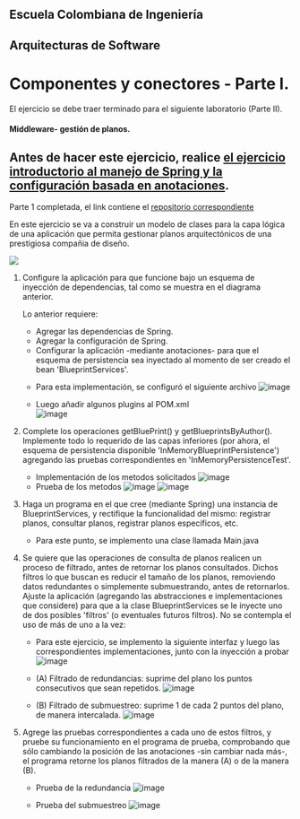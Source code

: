 ## Escuela Colombiana de Ingeniería

## Arquitecturas de Software

# Componentes y conectores - Parte I.

El ejercicio se debe traer terminado para el siguiente laboratorio (Parte II).

#### Middleware- gestión de planos.


## Antes de hacer este ejercicio, realice [el ejercicio introductorio al manejo de Spring y la configuración basada en anotaciones](https://github.com/ARSW-ECI/Spring_LightweightCont_Annotation-DI_Example).

Parte 1 completada, el link contiene el [repositorio correspondiente](https://github.com/santiforero1018/TALLER_LAB4_ARSW.git)

En este ejercicio se va a construír un modelo de clases para la capa lógica de una aplicación que permita gestionar planos arquitectónicos de una prestigiosa compañia de diseño. 

![](img/ClassDiagram1.png)

1. Configure la aplicación para que funcione bajo un esquema de inyección de dependencias, tal como se muestra en el diagrama anterior.


	Lo anterior requiere:

	* Agregar las dependencias de Spring.
	* Agregar la configuración de Spring.
	* Configurar la aplicación -mediante anotaciones- para que el esquema de persistencia sea inyectado al momento de ser creado el bean 'BlueprintServices'.

	- Para esta implementación, se configuró el siguiente archivo
		![image](https://github.com/santiforero1018/LAB4_ARSW/assets/88952698/abad132d-519b-428e-98fc-20b6656e8cf4)

 	- Luego añadir algunos plugins al POM.xml	 
		![image](https://github.com/santiforero1018/LAB4_ARSW/assets/88952698/cc0d95af-1bfa-40cc-ac47-8e2c8ee4845e)


2. Complete los operaciones getBluePrint() y getBlueprintsByAuthor(). Implemente todo lo requerido de las capas inferiores (por ahora, el esquema de persistencia disponible 'InMemoryBlueprintPersistence') agregando las pruebas correspondientes en 'InMemoryPersistenceTest'.
	-  Implementación de los metodos solicitados
		![image](https://github.com/santiforero1018/LAB4_ARSW/assets/88952698/388f19e1-0744-43c1-9c8b-d24c3cdc4ffb)
	- Prueba de los metodos
		![image](https://github.com/santiforero1018/LAB4_ARSW/assets/88952698/cf8379ef-6776-483c-88c5-c009006ded44)
		![image](https://github.com/santiforero1018/LAB4_ARSW/assets/88952698/3de69d9e-50bf-437b-9758-991742367bbd)


3. Haga un programa en el que cree (mediante Spring) una instancia de BlueprintServices, y rectifique la funcionalidad del mismo: registrar planos, consultar planos, registrar planos específicos, etc.
	- Para este punto, se implemento una clase llamada Main.java
4. Se quiere que las operaciones de consulta de planos realicen un proceso de filtrado, antes de retornar los planos consultados. Dichos filtros lo que buscan es reducir el tamaño de los planos, removiendo datos redundantes o simplemente submuestrando, antes de retornarlos. Ajuste la aplicación (agregando las abstracciones e implementaciones que considere) para que a la clase BlueprintServices se le inyecte uno de dos posibles 'filtros' (o eventuales futuros filtros). No se contempla el uso de más de uno a la vez:
	- Para este ejercicio, se implemento la siguiente interfaz y luego las correspondientes implementaciones, junto con la inyección a probar
		![image](https://github.com/santiforero1018/LAB4_ARSW/assets/88952698/b1e0bdbb-5f77-485a-83b6-821e5bc9b478)

 	* (A) Filtrado de redundancias: suprime del plano los puntos consecutivos que sean repetidos.
		![image](https://github.com/santiforero1018/LAB4_ARSW/assets/88952698/344dca2b-0b76-4827-b774-7bd90974ef07)

	* (B) Filtrado de submuestreo: suprime 1 de cada 2 puntos del plano, de manera intercalada.
		![image](https://github.com/santiforero1018/LAB4_ARSW/assets/88952698/66a3ccf3-f6a3-4b46-98c4-8b8ac036dc7d)

5. Agrege las pruebas correspondientes a cada uno de estos filtros, y pruebe su funcionamiento en el programa de prueba, comprobando que sólo cambiando la posición de las anotaciones -sin cambiar nada más-, el programa retorne los planos filtrados de la manera (A) o de la manera (B).
   	- Prueba de la redundancia
   	  ![image](https://github.com/santiforero1018/LAB4_ARSW/assets/88952698/66fbb660-b15c-4b94-a749-badb337b0567)

   	- Prueba del submuestreo
	![image](https://github.com/santiforero1018/LAB4_ARSW/assets/88952698/225a3290-adb9-4abd-b285-90ab1228c080)
